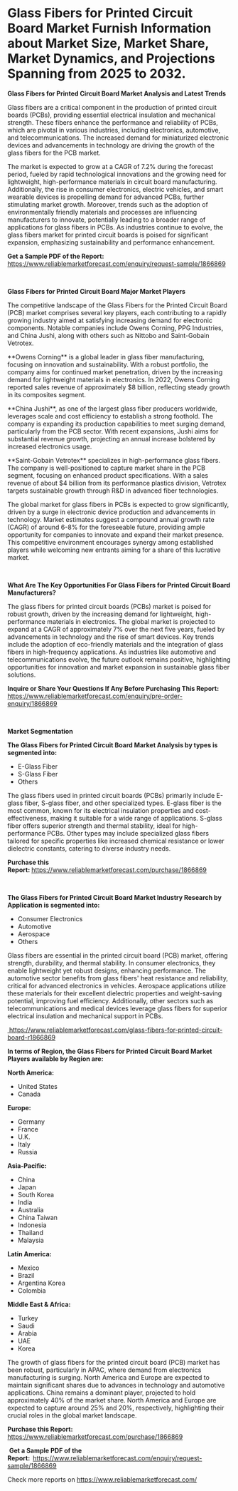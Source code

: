 <p><h1>Glass Fibers for Printed Circuit Board Market Furnish Information about Market Size, Market Share, Market Dynamics, and Projections Spanning from 2025 to 2032.</h1></p><p><strong>Glass Fibers for Printed Circuit Board Market Analysis and Latest Trends</strong></p>
<p><p>Glass fibers are a critical component in the production of printed circuit boards (PCBs), providing essential electrical insulation and mechanical strength. These fibers enhance the performance and reliability of PCBs, which are pivotal in various industries, including electronics, automotive, and telecommunications. The increased demand for miniaturized electronic devices and advancements in technology are driving the growth of the glass fibers for the PCB market.</p><p>The market is expected to grow at a CAGR of 7.2% during the forecast period, fueled by rapid technological innovations and the growing need for lightweight, high-performance materials in circuit board manufacturing. Additionally, the rise in consumer electronics, electric vehicles, and smart wearable devices is propelling demand for advanced PCBs, further stimulating market growth. Moreover, trends such as the adoption of environmentally friendly materials and processes are influencing manufacturers to innovate, potentially leading to a broader range of applications for glass fibers in PCBs. As industries continue to evolve, the glass fibers market for printed circuit boards is poised for significant expansion, emphasizing sustainability and performance enhancement.</p></p>
<p><strong>Get a Sample PDF of the Report:&nbsp;</strong> <a href="https://www.reliablemarketforecast.com/enquiry/request-sample/1866869?utm_campaign=2140&utm_medium=2&utm_source=Github&utm_content=ia&utm_term=04022025&utm_id=glass-fibers-for-printed-circuit-board">https://www.reliablemarketforecast.com/enquiry/request-sample/1866869</a></p>
<p>&nbsp;</p>
<p><strong>Glass Fibers for Printed Circuit Board Major Market Players</strong></p>
<p><p>The competitive landscape of the Glass Fibers for the Printed Circuit Board (PCB) market comprises several key players, each contributing to a rapidly growing industry aimed at satisfying increasing demand for electronic components. Notable companies include Owens Corning, PPG Industries, and China Jushi, along with others such as Nittobo and Saint-Gobain Vetrotex.</p><p>**Owens Corning** is a global leader in glass fiber manufacturing, focusing on innovation and sustainability. With a robust portfolio, the company aims for continued market penetration, driven by the increasing demand for lightweight materials in electronics. In 2022, Owens Corning reported sales revenue of approximately $8 billion, reflecting steady growth in its composites segment.</p><p>**China Jushi**, as one of the largest glass fiber producers worldwide, leverages scale and cost efficiency to establish a strong foothold. The company is expanding its production capabilities to meet surging demand, particularly from the PCB sector. With recent expansions, Jushi aims for substantial revenue growth, projecting an annual increase bolstered by increased electronics usage.</p><p>**Saint-Gobain Vetrotex** specializes in high-performance glass fibers. The company is well-positioned to capture market share in the PCB segment, focusing on enhanced product specifications. With a sales revenue of about $4 billion from its performance plastics division, Vetrotex targets sustainable growth through R&D in advanced fiber technologies.</p><p>The global market for glass fibers in PCBs is expected to grow significantly, driven by a surge in electronic device production and advancements in technology. Market estimates suggest a compound annual growth rate (CAGR) of around 6-8% for the foreseeable future, providing ample opportunity for companies to innovate and expand their market presence. This competitive environment encourages synergy among established players while welcoming new entrants aiming for a share of this lucrative market.</p></p>
<p>&nbsp;</p>
<p><strong>What Are The Key Opportunities For Glass Fibers for Printed Circuit Board Manufacturers?</strong></p>
<p><p>The glass fibers for printed circuit boards (PCBs) market is poised for robust growth, driven by the increasing demand for lightweight, high-performance materials in electronics. The global market is projected to expand at a CAGR of approximately 7% over the next five years, fueled by advancements in technology and the rise of smart devices. Key trends include the adoption of eco-friendly materials and the integration of glass fibers in high-frequency applications. As industries like automotive and telecommunications evolve, the future outlook remains positive, highlighting opportunities for innovation and market expansion in sustainable glass fiber solutions.</p></p>
<p><strong>Inquire or Share Your Questions If Any Before Purchasing This Report:</strong> <a href="https://www.reliablemarketforecast.com/enquiry/pre-order-enquiry/1866869?utm_campaign=2140&utm_medium=2&utm_source=Github&utm_content=ia&utm_term=04022025&utm_id=glass-fibers-for-printed-circuit-board">https://www.reliablemarketforecast.com/enquiry/pre-order-enquiry/1866869</a></p>
<p>&nbsp;</p>
<p><strong>Market Segmentation</strong></p>
<p><strong>The Glass Fibers for Printed Circuit Board Market Analysis by types is segmented into:</strong></p>
<p><ul><li>E-Glass Fiber</li><li>S-Glass Fiber</li><li>Others</li></ul></p>
<p><p>The glass fibers used in printed circuit boards (PCBs) primarily include E-glass fiber, S-glass fiber, and other specialized types. E-glass fiber is the most common, known for its electrical insulation properties and cost-effectiveness, making it suitable for a wide range of applications. S-glass fiber offers superior strength and thermal stability, ideal for high-performance PCBs. Other types may include specialized glass fibers tailored for specific properties like increased chemical resistance or lower dielectric constants, catering to diverse industry needs.</p></p>
<p><strong>Purchase this Report:&nbsp;</strong><a href="https://www.reliablemarketforecast.com/purchase/1866869?utm_campaign=2140&utm_medium=2&utm_source=Github&utm_content=ia&utm_term=04022025&utm_id=glass-fibers-for-printed-circuit-board">https://www.reliablemarketforecast.com/purchase/1866869</a></p>
<p>&nbsp;</p>
<p><strong>The Glass Fibers for Printed Circuit Board Market Industry Research by Application is segmented into:</strong></p>
<p><ul><li>Consumer Electronics</li><li>Automotive</li><li>Aerospace</li><li>Others</li></ul></p>
<p><p>Glass fibers are essential in the printed circuit board (PCB) market, offering strength, durability, and thermal stability. In consumer electronics, they enable lightweight yet robust designs, enhancing performance. The automotive sector benefits from glass fibers' heat resistance and reliability, critical for advanced electronics in vehicles. Aerospace applications utilize these materials for their excellent dielectric properties and weight-saving potential, improving fuel efficiency. Additionally, other sectors such as telecommunications and medical devices leverage glass fibers for superior electrical insulation and mechanical support in PCBs.</p></p>
<p><a href="https://www.reliablemarketforecast.com/glass-fibers-for-printed-circuit-board-r1866869?utm_campaign=2140&utm_medium=2&utm_source=Github&utm_content=ia&utm_term=04022025&utm_id=glass-fibers-for-printed-circuit-board">&nbsp;https://www.reliablemarketforecast.com/glass-fibers-for-printed-circuit-board-r1866869</a></p>
<p><strong>In terms of Region, the Glass Fibers for Printed Circuit Board Market Players available by Region are:</strong></p>
<p>
    <p> <strong> North America: </strong>
        <ul>
            <li>United States</li>
            <li>Canada</li>
        </ul>
        </p> 
    <p> <strong> Europe: </strong>
        <ul>
            <li>Germany</li>
            <li>France</li>
            <li>U.K.</li>
            <li>Italy</li>
            <li>Russia</li>
        </ul>
        </p> 
    <p> <strong> Asia-Pacific: </strong>
        <ul>
            <li>China</li>
            <li>Japan</li>
            <li>South Korea</li>
            <li>India</li>
            <li>Australia</li>
            <li>China Taiwan</li>
            <li>Indonesia</li>
            <li>Thailand</li>
            <li>Malaysia</li>
        </ul>
        </p> 
    <p> <strong> Latin America: </strong>
        <ul>
            <li>Mexico</li>
            <li>Brazil</li>
            <li>Argentina Korea</li>
            <li>Colombia</li>
        </ul>
        </p> 
    <p> <strong> Middle East & Africa: </strong>
        <ul>
            <li>Turkey</li>
            <li>Saudi</li>
            <li>Arabia</li>
            <li>UAE</li>
            <li>Korea</li>
        </ul>
    </p>
    </p>
<p><p>The growth of glass fibers for the printed circuit board (PCB) market has been robust, particularly in APAC, where demand from electronics manufacturing is surging. North America and Europe are expected to maintain significant shares due to advances in technology and automotive applications. China remains a dominant player, projected to hold approximately 40% of the market share. North America and Europe are expected to capture around 25% and 20%, respectively, highlighting their crucial roles in the global market landscape.</p></p>
<p><strong>Purchase this Report: </strong><a href="https://www.reliablemarketforecast.com/purchase/1866869?utm_campaign=2140&utm_medium=2&utm_source=Github&utm_content=ia&utm_term=04022025&utm_id=glass-fibers-for-printed-circuit-board">https://www.reliablemarketforecast.com/purchase/1866869</a></p>
<p>&nbsp;<strong>Get a Sample PDF of the Report:&nbsp;&nbsp;</strong><a href="https://www.reliablemarketforecast.com/enquiry/request-sample/1866869?utm_campaign=2140&utm_medium=2&utm_source=Github&utm_content=ia&utm_term=04022025&utm_id=glass-fibers-for-printed-circuit-board">https://www.reliablemarketforecast.com/enquiry/request-sample/1866869</a></p>
<p><strong></strong></p>
<p>Check more reports on <a href="https://www.reliablemarketforecast.com/?utm_campaign=2140&utm_medium=2&utm_source=Github&utm_content=ia&utm_term=04022025&utm_id=glass-fibers-for-printed-circuit-board">https://www.reliablemarketforecast.com/</a></p>
